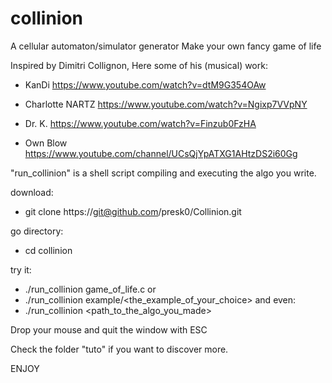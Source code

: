 # collinion

A cellular automaton/simulator generator
Make your own fancy game of life

Inspired by Dimitri Collignon,
Here some of his (musical) work:
  - KanDi
    https://www.youtube.com/watch?v=dtM9G354OAw
    
  - Charlotte NARTZ
    https://www.youtube.com/watch?v=Ngixp7VVpNY

  - Dr. K.
    https://www.youtube.com/watch?v=Finzub0FzHA

  - Own Blow
    https://www.youtube.com/channel/UCsQjYpATXG1AHtzDS2i60Gg

"run_collinion" is a shell script compiling and executing the algo you write.

download:
  - git clone https://git@github.com/presk0/Collinion.git

go directory:
  - cd collinion 

try it:
  - ./run_collinion game_of_life.c
or
  - ./run_collinion example/<the_example_of_your_choice>
and even:
  - ./run_collinion <path_to_the_algo_you_made>

Drop your mouse and quit the window with ESC

Check the folder "tuto" if you want to discover more.

ENJOY
